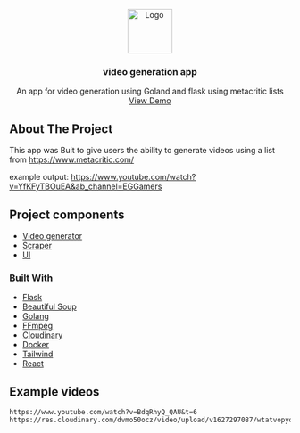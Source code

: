 
<p align="center">
  <a href="https://github.com/mage1711/flashCards-django">
    <img src="https://img.icons8.com/ios/452/laptop-play-video--v1.png" alt="Logo" width="80" height="80">
  </a>

  <h3 align="center">video generation app</h3>

  <p align="center">
    An app for video generation using Goland and flask using metacritic lists
    <br />
    <a href="https://video-generator-app.vercel.app/">View Demo</a>
  </p>
</p>




<!-- ABOUT THE PROJECT -->
## About The Project
This app was Buit to give users the ability to generate videos using a list from https://www.metacritic.com/

example output: https://www.youtube.com/watch?v=YfKFyTBOuEA&ab_channel=EGGamers

## Project components
* [Video generator](https://github.com/mage1711/videoEditorGoServer)
* [Scraper](https://github.com/mage1711/flask-scrapers-api)
* [UI](https://github.com/mage1711/video-generator-app)



### Built With

* [Flask](https://flask.palletsprojects.com/en/2.0.x/)
* [Beautiful Soup](https://www.crummy.com/software/BeautifulSoup/bs4/doc/)
* [Golang](https://golang.org/)
* [FFmpeg](http://ffmpeg.org/)
* [Cloudinary](https://cloudinary.com/)
* [Docker](https://www.docker.com/)
* [Tailwind](https://tailwindcss.com/)
* [React](https://reactjs.org/)

## Example videos
```
https://www.youtube.com/watch?v=BdqRhyQ_QAU&t=6
https://res.cloudinary.com/dvmo50ocz/video/upload/v1627297087/wtatvopyox0u2pqeihjb.mp4
```

